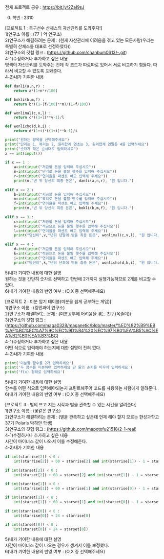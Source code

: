 전체 프로젝트 공유 : https://bit.ly/2ZaI9sJ<br>

0. 학번 : 2310<br>

[프로젝트 1 : 축구선수 산체스의 자산관리를 도와주자!]<br>
1)연구소 이름 : (77ㅓ억 연구소)<br>
2)연구소가 해결하려는 문제 : (현재 자산관리에 어려움을 겪고 있는 모든사람(우리는 특별히 산체스를 대표로 선정하였다))<br>
3)연구소의 깃헙 링크 : (https://github.com/chanbum0613/-.git)<br>
4-1)수정하거나 추가하고 싶은 내용<br>
명색이 자산관리를 도와주는 건데 각 코드가 따로따로 있어서 서로 비교하기 힘들다. 따라서 비교할 수 있도록 도와준다.<br>
4-2)내가 기여한 내용<br>
```python
def danli(a,n,r) :
    return a*(1+n*r/100)    

def bokli(b,m,f) :
    return b*((1-(f/100)**m)/(1-f/100))

def wonlimal(c,v,l) :
    return c*((1+l)**v-1)/l  

def wonlicho(d,k,i) :
    return d*(1+i)*((1+i)**k-1)/i

print("원하는 항목을 선택해주세요")
print("단리는 1, 복리는 2, 원리합계 연초는 3, 원리합계 연말은 4를 입력하세요")
print("숫자가 작은 순서대로 입력하세요")
x == int(input())
    
if x == 1 :
    a=int(input("저금할 돈을 입력해 주십시오"))
    n=int(input("단리로 돈을 불릴 햇수를 입력해 주십시오"))
    r=int(input("연이율을 퍼센트 빼고 입력해 주세요"))
    print(n,"년 뒤 당신의 최종 돈은", danli(a,n,r), "원 입니다.")
    
elif x == 2 :
    b=int(input("저금할 돈을 입력해 주십시오"))
    m=int(input("복리로 돈을 불릴 햇수를 입력해 주십시오"))
    f=int(input("연이율을 퍼센트 빼고 입력해 주세요"))
    print(m,"년 뒤 당신의 최종 돈은", bokli(b,m,f), "원 입니다.")
     
elif x == 3 :
    c=int(input("저금할 돈을 입력해 주십시오"))
    v=int(input("적금으로 돈을 불릴 햇수를 입력해 주십시오"))
    l=int(input("연이율을 퍼센트 빼고 입력해 주세요"))
    print("당신이",v,"년뒤 년말에 받을 최종 돈은", wonlimal(c,v,l), "원 입니다.")
    
elif x == 4 :
    d=int(input("저금할 돈을 입력해 주십시오"))
    k=int(input("적금으로 돈을 불릴 햇수를 입력해 주십시오"))
    i=int(input("연이율을 퍼센트 빼고 입력해 주세요"))
    print("당신이",k,"년뒤 년초에 받을 최종 돈은", wonlicho(d,k,i), "원 입니다.")

```
5)내가 기여한 내용에 대한 설명<br>
원하는 것을 간단히 숫자로 선택하고 한번에 2개까지 실행가능하므로 2개를 비교할 수 있다.<br>
6)내가 기여한 내용의 반영 여부 : (O,X 중 선택해주세요)<br>

[프로젝트 2 : 미분 암기 테이블(미분을 쉽게 공부하는 게임)]<br>
1)연구소 이름 : (킹민짜이 연구소)<br>
2)연구소가 해결하려는 문제 : (미분공부에 어려움을 겪는 친구(옥슬이))<br>
3)연구소의 깃헙 링크 : <br>(https://github.com/maga0328/maganetic/blob/master/%ED%82%B9%EB%AF%BC%EC%A7%9C%EC%9D%B4%20%EC%97%B0%EA%B5%AC%EA%B2%B0%EA%B3%BC)<br>
4-1)수정하거나 추가하고 싶은 내용<br>
어떤 식으로 입력해야 하는지에 대한 설명이 전혀 없다.<br>
4-2)내가 기여한 내용<br>
```python
print('미분할 함수를 2개 입력하세요')
print('두 함수를 미분하여 입력하세요 단 둘의 순서를 바꾸어 입력하세요')
print('f(x) 형태로 입력하세요')
```
5)내가 기여한 내용에 대한 설명<br>
함수를 어떤 식으로 입력해야되는지 프린트해주어 코드를 사용하는 사람에게 알려준다.<br>
6)내가 기여한 내용의 반영 여부 : (O,X 중 선택해주세요)<br>

[프로젝트 3 : 별의 뜨고 지는 시각과 별을 관측할 수 있는 시간을 알려준다]<br>
1)연구소 이름 : (꽃같은 연구소)<br>
2)연구소가 해결하려는 문제 : (별을 관측하고 싶은데 언제 해야 할지 모르는 한성과학고 37기 Polaris 박하얀 학생)<br>
3)연구소의 깃헙 링크 : (https://github.com/mapotofu21518/2-1-real)<br>
4-1)수정하거나 추가하고 싶은 내용<br>
시간이 마이너스 값이 나와서 이를 수정해준다.<br>
4-2)내가 기여한 내용<br>
```python
if int(starrise[2]) < 0 :
    int(starrise[2]) + 60 = starrise[2] and int(starrise[1]) - 1 = starrise[1]
    
if int(starset[2]) < 0 :
    int(starset[2]) + 60 = starset[2] and int(starset[1]) - 1 = starset[1]
    
if int(starrise[1]) < 0 :
    int(starrise[1]) + 60 = starrise[1] and int(starrise[0]) - 1 = starrise[0]

if int(starset[1]) < 0 :
    int(starset[1]) + 60 = starset[1] and int(starset[0]) - 1 = starset[0]
    
if int(starrise[0]) < 0 :
    int(starrise[0]) + 24 = starrise[0]
    
if int(starset[0]) < 0 :
    int(starset[0]) + 24 = starset[0])
```


5)내가 기여한 내용에 대한 설명<br>
시간이 마이너스 값이 나오는 경우가 생겨서 이를 보정했다.<br>
6)내가 기여한 내용의 반영 여부 : (O,X 중 선택해주세요)<br>
